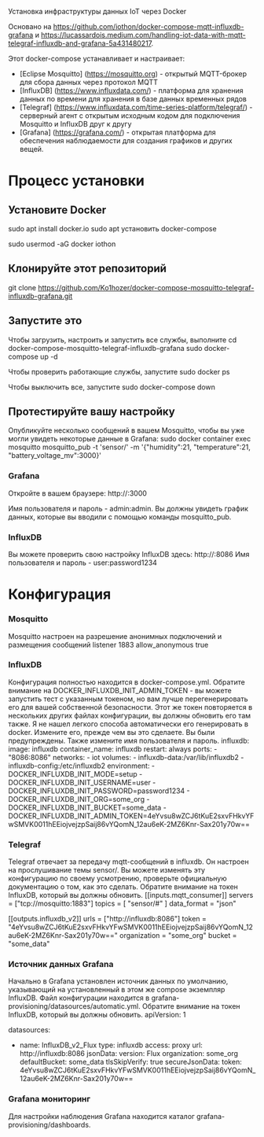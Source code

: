 Установка инфраструктуры данных IoT через Docker

Основано на https://github.com/iothon/docker-compose-mqtt-influxdb-grafana и https://lucassardois.medium.com/handling-iot-data-with-mqtt-telegraf-influxdb-and-grafana-5a431480217.

Этот docker-compose устанавливает и настраивает:
- [Eclipse Mosquitto] (https://mosquitto.org) - открытый MQTT-брокер для сбора данных через протокол MQTT
- [InfluxDB] (https://www.influxdata.com/) - платформа для хранения данных по времени для хранения в базе данных временных рядов
- [Telegraf] (https://www.influxdata.com/time-series-platform/telegraf/) - серверный агент с открытым исходным кодом для подключения Mosquitto и InfluxDB друг к другу
- [Grafana] (https://grafana.com/) - открытая платформа для обеспечения наблюдаемости для создания графиков и других вещей.

# Процесс установки
## Установите Docker

sudo apt install docker.io
sudo apt установить docker-compose

sudo usermod -aG docker iothon

## Клонируйте этот репозиторий

git clone https://github.com/Ko1hozer/docker-compose-mosquitto-telegraf-influxdb-grafana.git

## Запустите это

Чтобы загрузить, настроить и запустить все службы, выполните
cd docker-compose-mosquitto-telegraf-influxdb-grafana
sudo docker-compose up -d

Чтобы проверить работающие службы, запустите
sudo docker ps

Чтобы выключить все, запустите
sudo docker-compose down

## Протестируйте вашу настройку

Опубликуйте несколько сообщений в вашем Mosquitto, чтобы вы уже могли увидеть некоторые данные в Grafana: 
sudo docker container exec mosquitto mosquitto_pub -t 'sensor/' -m '{"humidity":21, "temperature":21, "battery_voltage_mv":3000}'

### Grafana
Откройте в вашем браузере: 
http://<your-server-ip>:3000

Имя пользователя и пароль - admin:admin. Вы должны увидеть график данных, которые вы вводили с помощью команды mosquitto_pub.

### InfluxDB
Вы можете проверить свою настройку InfluxDB здесь:
http://<your-server-ip>:8086
Имя пользователя и пароль - user:password1234

# Конфигурация
### Mosquitto
Mosquitto настроен на разрешение анонимных подключений и размещения сообщений
listener 1883
allow_anonymous true

### InfluxDB
Конфигурация полностью находится в docker-compose.yml. Обратите внимание на DOCKER_INFLUXDB_INIT_ADMIN_TOKEN - вы можете запустить тест с указанным токеном, но вам лучше перегенерировать его для вашей собственной безопасности. Этот же токен повторяется в нескольких других файлах конфигурации, вы должны обновить его там также. Я не нашел легкого способа автоматически его генерировать в docker. Измените его, прежде чем вы это сделаете. Вы были предупреждены. Также измените имя пользователя и пароль.
  influxdb:
    image: influxdb
    container_name: influxdb
    restart: always
    ports:
      - "8086:8086"
    networks:
      - iot
    volumes:
      - influxdb-data:/var/lib/influxdb2
      - influxdb-config:/etc/influxdb2
    environment:
      - DOCKER_INFLUXDB_INIT_MODE=setup
      - DOCKER_INFLUXDB_INIT_USERNAME=user
      - DOCKER_INFLUXDB_INIT_PASSWORD=password1234
      - DOCKER_INFLUXDB_INIT_ORG=some_org
      - DOCKER_INFLUXDB_INIT_BUCKET=some_data
      - DOCKER_INFLUXDB_INIT_ADMIN_TOKEN=4eYvsu8wZCJ6tKuE2sxvFHkvYFwSMVK0011hEEiojvejzpSaij86vYQomN_12au6eK-2MZ6Knr-Sax201y70w==

### Telegraf
Telegraf отвечает за передачу mqtt-сообщений в influxdb. Он настроен на прослушивание темы sensor/. Вы можете изменять эту конфигурацию по своему усмотрению, проверьте официальную документацию о том, как это сделать. Обратите внимание на токен InfluxDB, который вы должны обновить.
[[inputs.mqtt_consumer]]
  servers = ["tcp://mosquitto:1883"]
  topics = [
    "sensor/#"
  ]
  data_format = "json"

[[outputs.influxdb_v2]]
  urls = ["http://influxdb:8086"]
  token = "4eYvsu8wZCJ6tKuE2sxvFHkvYFwSMVK0011hEEiojvejzpSaij86vYQomN_12au6eK-2MZ6Knr-Sax201y70w=="
  organization = "some_org"
  bucket = "some_data"
  
  ### Источник данных Grafana
Начально в Grafana установлен источник данных по умолчанию, указывающий на установленный в этом же compose экземпляр InfluxDB. Файл конфигурации находится в grafana-provisioning/datasources/automatic.yml. Обратите внимание на токен InfluxDB, который вы должны обновить.
apiVersion: 1

datasources:
  - name: InfluxDB_v2_Flux
    type: influxdb
    access: proxy
    url: http://influxdb:8086
    jsonData:
      version: Flux
      organization: some_org
      defaultBucket: some_data
      tlsSkipVerify: true
    secureJsonData:
      token: 4eYvsu8wZCJ6tKuE2sxvFHkvYFwSMVK0011hEEiojvejzpSaij86vYQomN_12au6eK-2MZ6Knr-Sax201y70w==

### Grafana мониторинг
Для настройки наблюдения Grafana находится каталог grafana-provisioning/dashboards.
